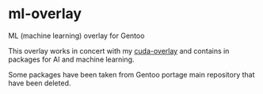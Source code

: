 # ml-overlay
ML (machine learning) overlay for Gentoo

This overlay works in concert with my [cuda-overlay](https://github.com/Miriup/cuda-10.2-overlay) 
and contains in packages for AI and machine learning.

Some packages have been taken from Gentoo portage main repository that have been deleted.
